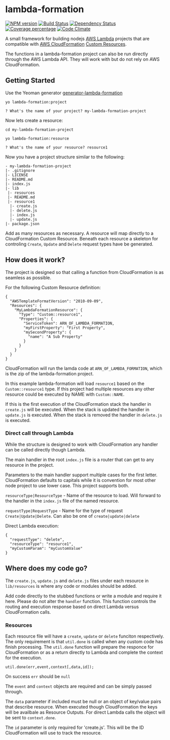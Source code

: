 # lambda-formation
[![NPM version][npm-image]][npm-url]
[![Build Status][travis-image]][travis-url] [![Dependency
Status][daviddm-image]][daviddm-url] [![Coverage
percentage][coveralls-image]][coveralls-url] [![Code
Climate][codeclimate-image]][codeclimate-url]



A small framework for building nodejs [AWS
Lambda](https://aws.amazon.com/lambda/) projects that are compatible with [AWS
CloudFormation](https://aws.amazon.com/cloudformation/) [Custom Resources](http://docs.aws.amazon.com/AWSCloudFormation/latest/UserGuide/template-custom-resources.html).


The functions in a lambda-formation project can also be run directly
through the AWS Lambda API.  They will work with but do not rely on AWS
CloudFormation.

## Getting Started

Use the Yeoman generator
[generator-lambda-formation](https://github.com/SungardAS/generator-lambda-formation)

    yo lambda-formation:project
    
    ? What's the name of your project? my-lambda-formation-project

Now lets create a resource:

    cd my-lambda-formation-project
    
    yo lambda-formation:resource
    
    ? What's the name of your resource? resource1

Now you have a project structure similar to the following:

    - my-lambda-formation-project
    |- .gitignore
    |- LICENSE
    |- README.md
    |- index.js
    |- lib
     |- resources
     |- README.md
     |- resource1
      |- create.js
      |- delete.js
      |- index.js
      |- update.js
    |- package.json


Add as many resources as necessary. A resource will map directly to a
CloudFormation Custom Resource. Beneath each resource a skeleton for controling `Create`,
`Update` and `Delete` request types have be generated.


## How does it work?

The project is designed so that calling a function from CloudFormation
is as seamless as possible.

For the following Custom Resource definition:

    {
      "AWSTemplateFormatVersion": "2010-09-09",
      "Resources": {
        "MyLambdaFormationResource": {
          "Type": "Custom::resource1",
          "Properties": {
            "ServiceToken": ARN_OF_LAMBDA_FORMATION,
            "myFirstProperty": "First Property",
            "mySecondProperty": {
              "name": "A Sub Property"
            }
          }
        }
      }
    }

CloudFormation will run the lamda code at `ARN_OF_LAMBDA_FORMATION`,
which is the zip of the lambda-formation project.

In this example lambda-formation will load `resource1` based on the
`Custom::resource1` type. If this project had multiple resources any
other resource could be executed by NAME with `Custom::NAME`.

If this is the first execution of the CloudFormation stack the handler in `create.js`
will be executed.  When the stack is updated the handler in `update.js` is executed.
When the stack is removed the handler in `delete.js` is executed.


### Direct call through Lambda

While the structure is designed to work with CloudFormation any handler
can be called directly though Lambda.

The main handler in the root `index.js` file is a router that can get
to any resource in the project.

Parameters to the main handler support multiple cases for the first
letter.  CloudFormation defaults to capitals while it is convention for
most other node project to use lower case.  This project supports both.

`resourceType|ResourceType` - Name of the resource to load.  Will
forward to the handler in the `index.js` file of the named resource.

`requestType|RequestType` - Name for the type of request
`Create|Update|Delete`.  Can also be one of `create|update|delete`

Direct Lambda execution:

    {
      "requestType": "delete",
      "resourceType": "resource1",
      "myCustomParam": "myCustomValue"
    }


## Where does my code go?

The `create.js`, `update.js` and `delete.js` files under each resource
in `lib/resources` is where any code or modules should be added.

Add code directly to the stubbed functions or write a module
and require it here.  Please do not alter the `handler` function.
This function controls the routing and execution response based on
direct Lambda versus CloudFormation calls.

### Resources

Each resource file will have a `create`, `update` or `delete` funciton
respectively.  The only requirement is that `util.done` is called when
any custom code has finish processing.  The `util.done` function will
prepare the responce for CloudFormation or as a return directly to
Lambda and complete the context for the execution.

    util.done(err,event,context[,data,id]);

On success `err` should be `null`

The `event` and `context` objects are required and can be simply passed
through.

The `data` parameter if included must be null or an object of key/value pairs
that describe resource. When executed though CloudFormation the
keys will be availbale as Resource Outputs.  For direct Lambda calls the
object will be sent to `context.done`.

The `id` parameter is only required for 'create.js'.  This will be
the ID CloudFormation will use to track the resource.


[npm-image]: https://badge.fury.io/js/lambda-formation.svg
[npm-url]: https://npmjs.org/package/lambda-formation
[travis-image]:
https://travis-ci.org/SungardAS/lambda-formation.svg?branch=master
[travis-url]: https://travis-ci.org/SungardAS/lambda-formation
[daviddm-image]:
https://david-dm.org/SungardAS/lambda-formation.svg?theme=shields.io
[daviddm-url]: https://david-dm.org/SungardAS/lambda-formation
[coveralls-image]:
https://coveralls.io/repos/SungardAS/lambda-formation/badge.svg
[coveralls-url]:
https://coveralls.io/r/SungardAS/lambda-formation
[codeclimate-image]: https://codeclimate.com/github/SungardAS/lambda-formation/badges/gpa.svg
[codeclimate-url]: https://codeclimate.com/github/SungardAS/lambda-formation
